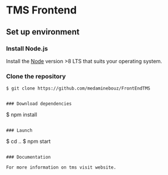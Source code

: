 # TMS Frontend

## Set up environment

### Install Node.js

Install the [Node](https://nodejs.org/en/download/) version >8 LTS that suits your operating system.


### Clone the repository

```
$ git clone https://github.com/medaminebouz/FrontEndTMS


### Download dependencies

```
$ npm install
```

### Launch

```
$ cd ..
$ npm start
```

### Documentation

For more information on tms visit website.
